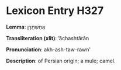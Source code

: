 # Lexicon Entry H327

**Lemma**: אֲחַשְׁתָּרָן

**Transliteration (xlit)**: ʼăchashtârân

**Pronunciation**: akh-ash-taw-rawn'

**Description**:
of Persian origin; a mule; camel.
